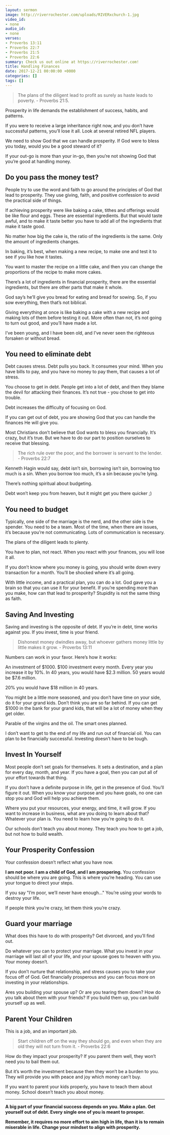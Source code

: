 ```yaml
---
layout: sermon
image: http://riverrochester.com/uploads/RIVERxchurch-1.jpg
video_id:
- none
audio_id:
- none
verses:
- Proverbs 13:11
- Proverbs 22:7
- Proverbs 21:5
- Proverbs 22:6
summary: Check us out online at https://riverrochester.com!
title: Handling Finances
date: 2017-12-21 00:00:00 +0000
categories: []
tags: []
---
```

> The plans of the diligent lead to profit as surely as haste leads to poverty. - Proverbs 21:5.

Prosperity in life demands the establishment of success, habits, and patterns. 

If you were to receive a large inheritance right now, and you don’t have successful patterns, you’ll lose it all. Look at several retired NFL players.

We need to show God that we can handle prosperity. If God were to bless you today, would you be a good steward of it?

If your out-go is more than your in-go, then you’re not showing God that you’re good at handling money. 

## Do you pass the money test?

People try to use the word and faith to go around the principles of God that lead to prosperity. They use giving, faith, and positive confession to avoid the practical side of things. 

If achieving prosperity were like baking a cake, tithes and offerings would be like flour and eggs. These are essential ingredients. But that would taste awful, and to make it taste better you have to add all of the ingredients that make it taste good.

No matter how big the cake is, the ratio of the ingredients is the same. Only the amount of ingredients changes.

In baking, it’s best, when making a new recipe, to make one and test it to see if you like how it tastes. 

You want to master the recipe on a little cake, and then you can change the proportions of the recipe to make more cakes. 

There’s a lot of ingredients in financial prosperity, there are the essential ingredients, but there are other parts that make it whole.

God say’s he’ll give you bread for eating and bread for sowing. So, if you sow everything, then that’s not biblical.

Giving everything at once is like baking a cake with a new recipe and making lots of them before testing it out. More often than not, it’s not going to turn out good, and you’ll have made a lot.

I’ve been young, and I have been old, and I’ve never seen the righteous forsaken or without bread. 

## You need to eliminate debt 

Debt causes stress. Debt pulls you back. It consumes your mind. When you have bills to pay, and you have no money to pay them, that causes a lot of stress.

You choose to get in debt. People get into a lot of debt, and then they blame the devil for attacking their finances. It’s not true - you chose to get into trouble. 

Debt increases the difficulty of focusing on God. 

If you can get out of debt, you are showing God that you can handle the finances He will give you. 

Most Christians don’t believe that God wants to bless you financially. It’s crazy, but it’s true. But we have to do our part to position ourselves to receive that blessing. 

> The rich rule over the poor, and the borrower is servant to the lender. - Proverbs 22:7

Kenneth Hagin would say, debt isn’t sin, borrowing isn’t sin, borrowing too much is a sin. When you borrow too much, it’s a sin because you’re lying. 

There’s nothing spiritual about budgeting. 

Debt won’t keep you from heaven, but it might get you there quicker ;)

## You need to budget

Typically, one side of the marriage is the nerd, and the other side is the spender. You need to be a team. Most of the time, when there are issues, it’s because you’re not communicating. Lots of communication is necessary.

The plans of the diligent leads to plenty.

You have to plan, not react. When you react with your finances, you will lose it all.

If you don’t know where you money is going, you should write down every transaction for a month. You’ll be shocked where it’s all going. 

With little income, and a practical plan, you can do a lot. God gave you a brain so that you can use it for your benefit. If you’re spending more than you make, how can that lead to prosperity? Stupidity is not the same thing as faith.

## Saving And Investing

Saving and investing is the opposite of debt. If you’re in debt, time works against you. If you invest, time is your friend.

> Dishonest money dwindles away, but whoever gathers money little by little makes it grow. - Proverbs 13:11

Numbers can work in your favor. Here’s how it works: 

An investment of $1000. $100 investment every month. Every year you increase it by 10%. In 40 years, you would have $2.3 million. 50 years would be $7.6 million.

20% you would have $18 million in 40 years. 

You might be a little more seasoned, and you don’t have time on your side, do it for your grand kids. Don’t think you are so far behind. If you can get $1000 in the bank for your grand kids, that will be a lot of money when they get older. 

Parable of the virgins and the oil. The smart ones planned. 

I don’t want to get to the end of my life and run out of financial oil. You can plan to be financially successful. Investing doesn’t have to be tough. 

## Invest In Yourself

Most people don’t set goals for themselves. It sets a destination, and a plan for every day, month, and year. If you have a goal, then you can put all of your effort towards that thing. 

If you don’t have a definite purpose in life, get in the presence of God. You’ll figure it out. When you know your purpose and you have goals, no one can stop you and God will help you achieve them.

Where you put your resources, your energy, and time, it will grow. If you want to increase in business, what are you doing to learn about that? Whatever your plan is. You need to learn how you’re going to do it. 

Our schools don’t teach you about money. They teach you how to get a job, but not how to build wealth.

## Your Prosperity Confession

Your confession doesn’t reflect what you have now. 

**I am not poor. I am a child of God, and I am prospering.** You confession should be where you are going. This is where you’re heading. You can use your tongue to direct your steps. 

If you say "I’m poor, we’ll never have enough…" You’re using your words to destroy your life. 

If people think you’re crazy, let them think you’re crazy. 

## Guard your marriage

What does this have to do with prosperity? Get divorced, and you’ll find out. 

Do whatever you can to protect your marriage. What you invest in your marriage will last all of your life, and your spouse goes to heaven with you. Your money doesn’t.

If you don’t nurture that relationship, and stress causes you to take your focus off of God. Get financially prosperous and you can focus more on investing in your relationships. 

Ares you building your spouse up? Or are you tearing them down? How do you talk about them with your friends? If you build them up, you can build yourself up as well. 

## Parent Your Children

This is a job, and an important job. 

> Start children off on the way they should go, and even when they are old they will not turn from it. - Proverbs 22:6

How do they impact your prosperity? If you parent them well, they won’t need you to bail them out. 

But it’s worth the investment because then they won’t be a burden to you. They will provide you with peace and joy which money can’t buy. 

If you want to parent your kids properly, you have to teach them about money. School doesn’t teach you about money. 

---

**A big part of your financial success depends on you. Make a plan. Get yourself out of debt. Every single one of you is meant to prosper.**

**Remember, it requires no more effort to aim high in life, than it is to remain miserable in life. Change your mindset to align with prosperity.**